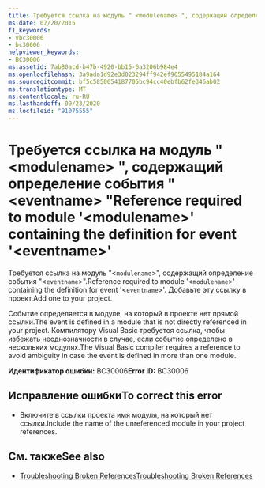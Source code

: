 ```yaml
---
title: Требуется ссылка на модуль " <modulename> ", содержащий определение события " <eventname> "
ms.date: 07/20/2015
f1_keywords:
- vbc30006
- bc30006
helpviewer_keywords:
- BC30006
ms.assetid: 7ab80acd-b47b-4920-bb15-6a3206b984e4
ms.openlocfilehash: 3a9ada1d92e3d023294ff942ef9655495184a164
ms.sourcegitcommit: bf5c5850654187705bc94cc40ebfb62fe346ab02
ms.translationtype: MT
ms.contentlocale: ru-RU
ms.lasthandoff: 09/23/2020
ms.locfileid: "91075555"
---
```

# <a name="reference-required-to-module-modulename-containing-the-definition-for-event-eventname"></a><span data-ttu-id="0d7b8-102">Требуется ссылка на модуль " \<modulename> ", содержащий определение события " \<eventname> "</span><span class="sxs-lookup"><span data-stu-id="0d7b8-102">Reference required to module '\<modulename>' containing the definition for event '\<eventname>'</span></span>

<span data-ttu-id="0d7b8-103">Требуется ссылка на модуль "<`modulename`>", содержащий определение события "<`eventname`>".</span><span class="sxs-lookup"><span data-stu-id="0d7b8-103">Reference required to module '<`modulename`>' containing the definition for event '<`eventname`>'.</span></span> <span data-ttu-id="0d7b8-104">Добавьте эту ссылку в проект.</span><span class="sxs-lookup"><span data-stu-id="0d7b8-104">Add one to your project.</span></span>  
  
 <span data-ttu-id="0d7b8-105">Событие определяется в модуле, на который в проекте нет прямой ссылки.</span><span class="sxs-lookup"><span data-stu-id="0d7b8-105">The event is defined in a module that is not directly referenced in your project.</span></span> <span data-ttu-id="0d7b8-106">Компилятору Visual Basic требуется ссылка, чтобы избежать неоднозначности в случае, если событие определено в нескольких модулях.</span><span class="sxs-lookup"><span data-stu-id="0d7b8-106">The Visual Basic compiler requires a reference to avoid ambiguity in case the event is defined in more than one module.</span></span>  
  
 <span data-ttu-id="0d7b8-107">**Идентификатор ошибки:** BC30006</span><span class="sxs-lookup"><span data-stu-id="0d7b8-107">**Error ID:** BC30006</span></span>  
  
## <a name="to-correct-this-error"></a><span data-ttu-id="0d7b8-108">Исправление ошибки</span><span class="sxs-lookup"><span data-stu-id="0d7b8-108">To correct this error</span></span>  
  
- <span data-ttu-id="0d7b8-109">Включите в ссылки проекта имя модуля, на который нет ссылки.</span><span class="sxs-lookup"><span data-stu-id="0d7b8-109">Include the name of the unreferenced module in your project references.</span></span>  
  
## <a name="see-also"></a><span data-ttu-id="0d7b8-110">См. также</span><span class="sxs-lookup"><span data-stu-id="0d7b8-110">See also</span></span>

- [<span data-ttu-id="0d7b8-111">Troubleshooting Broken References</span><span class="sxs-lookup"><span data-stu-id="0d7b8-111">Troubleshooting Broken References</span></span>](/visualstudio/ide/troubleshooting-broken-references)
